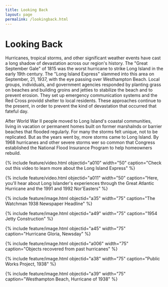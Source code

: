 ```yaml
---
title: Looking Back
layout: page
permalink: /lookingback.html
---
```

# Looking Back

Hurricanes, tropical storms, and other significant weather events have cast a long shadow of devastation across our region's history. The "Great September Gale" of 1815 was the worst hurricane to strike Long Island in the early 19th century. The "Long Island Express" slammed into this area on September, 21, 1937, with the eye passing over Westhampton Beach. Local groups, individuals, and government agencies responded by planting grass on beaches and building groins and jetties to stabilize the beach and to prevent erosion. They set up emergency communication systems and the Red Cross providd shelter to local residents. These approaches continue to the present, in order to prevent the kind of devastation that occurred that fateful day. 

After World War II people moved to Long Island's coastal communities, living in vacation or permanent homes built on former marshalnds or barrier beaches that flooded regularly. For many the storms felt unique, not to be replicated. But as the years went by, more storms came to Long Island. By 1968 hurricanes and other severe storms wer so common that Congress established the National Flood Insurance Program to help homeowners rebuild. 

{% include feature/video.html objectid="a010" width="50" caption="Check out this video to learn more about the Long Island Express" %}

{% include feature/video.html objectid="a011" width="50" caption="Here, you'll hear about Long Islander's experiences through the Great Atlantic Hurricane and the 1991 and 1992 Nor'Easters" %}

{% include feature/image.html objectid="a35" width="75" caption="The Watchman 1938 Newspaper Headline" %}

{% include feature/image.html objectid="a49" width="75" caption="1954 Jetty Construction" %}

{% include feature/image.html objectid="a45" width="75" caption="Hurricane Gloria, Newsday" %}

{% include feature/image.html objectid="a006" width="75" caption="Objects recovered from past hurricanes" %}

{% include feature/image.html objectid="a38" width="75" caption="Public Works Project, 1938" %}

{% include feature/image.html objectid="a39" width="75" caption="Westhampton Beach, Hurricane of 1938" %}

